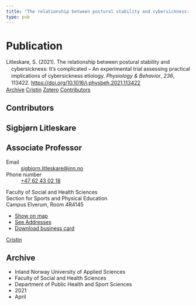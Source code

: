 ```yaml
---
title: "The relationship between postural stability and cybersickness: It's complicated – An experimental trial assessing practical implications of cybersickness etiology"
type: pub
---
```

<h1>Publication</h1>
<article id="csl-bib-container-JHEEB3AB" class="csl-bib-container">
  <div class="csl-bib-body" style="line-height: 1.35; padding-left: 1em; text-indent:-1em;">
  <div class="csl-entry">Litleskare, S. (2021). The relationship between postural stability and cybersickness: It&#x2019;s complicated &#x2013; An experimental trial assessing practical implications of cybersickness etiology. <i>Physiology &amp; Behavior</i>, <i>236</i>, 113422. <a href="https://doi.org/10.1016/j.physbeh.2021.113422">https://doi.org/10.1016/j.physbeh.2021.113422</a></div>
</div>
  <div class="csl-bib-buttons">
    <a href="#taxonomy-article-JHEEB3AB" class="csl-bib-button">Archive</a>
    <a href="https://app.cristin.no/results/show.jsf?id=1906049" alt="Cristin URL" class="csl-bib-button">Cristin</a>
    <a href="http://zotero.org/groups/5022929/items/JHEEB3AB" alt="Zotero URL" class="csl-bib-button">Zotero</a>
    <a href="#contributors-article-JHEEB3AB" class="csl-bib-button">Contributors</a>
  </div>
  <div id="csl-bib-meta-container-JHEEB3AB"></div>
</article>
<div id="csl-bib-meta-JHEEB3AB" class="csl-bib-meta">
  <article id="contributors-article-JHEEB3AB" class="contributors-article">
    <h1>Contributors</h1>
    <div class="personas">
<div class="vrtx-hinn-person-card">
<div class="photo">
<i class="lar la-user-circle missing-person"></i>
</div>
<div class="info">
<hgroup><h1>Sigbjørn Litleskare</h1>
<h2>Associate Professor</h2>
</hgroup><dl>
<dt>Email</dt>
<dd>
<a href="mailto:sigbjorn.litleskare@inn.no">sigbjorn.litleskare@inn.no</a>
</dd>
<dt>Phone number</dt>
<dd><a href="tel:+4762430218">
+47 62 43 02 18
</a></dd>
</dl>
<p>
Faculty of Social and Health Sciences<br>
Section for Sports and Physical Education<br>
Campus Elverum,
Room 4R4145
</p>
<ul class="vrtx-hinn-links">
<li><a href="https://www.google.com/maps?q=60.88156,11.53723">Show on map</a></li>
<li><a href="https://www.inn.no/english/find-an-employee/sigbjorn-litleskare.html#vrtx-hinn-addresses">See Addresses</a></li>
<li><a href="https://www.inn.no/english/find-an-employee/sigbjorn-litleskare.html?vrtx=vcf">Download business card</a></li>
</ul>
</div>
</div>
<a href="https://app.cristin.no/persons/show.jsf?id=477352" alt="Cristin URL" class="personas-cristin">Cristin</a>
</div>
  </article>
  <article id="taxonomy-article-JHEEB3AB" class="taxonomy-article">
    <h1>Archive</h1>
    <ul>
      <li>Inland Norway University of Applied Sciences</li>
      <li>Faculty of Social and Health Sciences</li>
      <li>Department of Public Health and Sport Sciences</li>
      <li>2021</li>
      <li>April</li>
    </ul>
  </article>
</div>
